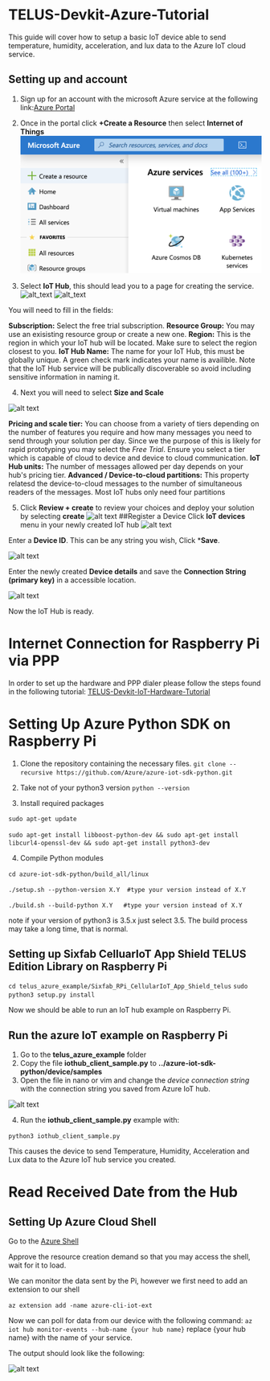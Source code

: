 # TELUS-Devkit-Azure-Tutorial
This guide will cover how to setup a basic IoT device able to send temperature, humidity, acceleration, and lux data to the Azure IoT cloud service.
## Setting up and account
1. Sign up for an account with the microsoft Azure service at the following link:[Azure Portal](https://portal.azure.com/)
2. Once in the portal click **+Create a Resource** then select **Internet of Things**
![alt text](image/create.png)

3. Select **IoT Hub**, this should lead you to a page for creating the service.
![alt_text](image/iot)
![alt_text](image/iotdata)

You will need to fill in the fields:

**Subscription:** Select the free trial subscription.
**Resource Group:** You may use an exisisting resource group or create a new one.
**Region:** This is the region in which your IoT hub will be located. Make sure to select the region closest to you.
**IoT Hub Name:** The name for your IoT Hub, this must be globally unique. A green check mark indicates your name is availible.
Note that the IoT Hub service will be publically discoverable so avoid including sensitive information in naming it.

4. Next you will need to select **Size and Scale**

![alt text](image/size)

**Pricing and scale tier:** You can choose from a variety of tiers depending on the number of features you require and how many messages you need to send through your solution per day. Since we the purpose of this is likely for rapid prototyping you may select the *Free Trial*. Ensure you select a tier which is capable of cloud to device and device to cloud communication. 
**IoT Hub units:** The number of messages allowed per day depends on your hub's pricing tier.
**Advanced / Device-to-cloud partitions:** This property relatesd the device-to-cloud messages to the number of simultaneous readers of the messages. Most IoT hubs only need four partitions

5. Click **Review + create** to review your choices and deploy your solution by selecting **create**
![alt text](image/deploy)
##Register a Device
Click **IoT devices** menu in your newly created IoT hub
![alt text](image/devices)

Enter a **Device ID**. This can be any string you wish, Click ***Save**.

![alt text](image/devname)

Enter the newly created **Device details** and save the **Connection String (primary key)** in a accessible location.

![alt text](image/primkey)

Now the IoT Hub is ready.

# Internet Connection for Raspberry Pi via PPP
In order to set up the hardware and PPP dialer please follow the steps found in the following tutorial: 
[TELUS-Devkit-IoT-Hardware-Tutorial](https://github.com/TELUS-Emerging-IoT/TELUS-Devkit-Hardware-Tutorial)

# Setting Up Azure Python SDK on Raspberry Pi

1. Clone the repository containing the necessary files.
`git clone --recursive https://github.com/Azure/azure-iot-sdk-python.git`

2. Take not of your python3 version
`python --version`

3. Install required packages
```
sudo apt-get update

sudo apt-get install libboost-python-dev && sudo apt-get install libcurl4-openssl-dev && sudo apt-get install python3-dev

```
4. Compile Python modules

`cd azure-iot-sdk-python/build_all/linux`

`./setup.sh --python-version X.Y  #type your version instead of X.Y`

`./build.sh --build-python X.Y   #type your version instead of X.Y`

note if your version of python3 is 3.5.x just select 3.5. The build process may take a long time, that is normal.

## Setting up Sixfab CelluarIoT App Shield TELUS Edition Library on Raspberry Pi

`cd telus_azure_example/Sixfab_RPi_CellularIoT_App_Shield_telus`
`sudo python3 setup.py install`

Now we should be able to run an IoT hub example on Raspberry Pi.


## Run the azure IoT example on Raspberry Pi

1. Go to the **telus_azure_example** folder
2. Copy the file **iothub_client_sample.py** to **../azure-iot-sdk-python/device/samples**
3. Open the file in nano or vim and change the *device connection string* with the connection string you saved from Azure IoT hub.

![alt text](image/edit)

4. Run the **iothub_client_sample.py** example with:

`python3 iothub_client_sample.py`

This causes the device to send Temperature, Humidity, Acceleration and Lux data to the Azure IoT hub service you created.

# Read Received Date from the Hub

## Setting Up Azure Cloud Shell
Go to the [Azure Shell](https://shell.azure.com/)

Approve the resource creation demand so that you may access the shell, wait for it to load.

We can monitor the data sent by the Pi, however we first need to add an extension to our shell

`az extension add -name azure-cli-iot-ext`

Now we can poll for data from our device with the following command: 
`az iot hub monitor-events --hub-name {your hub name}`
replace {your hub name} with the name of your service.

The output should look like the following:

![alt text](image/output)
